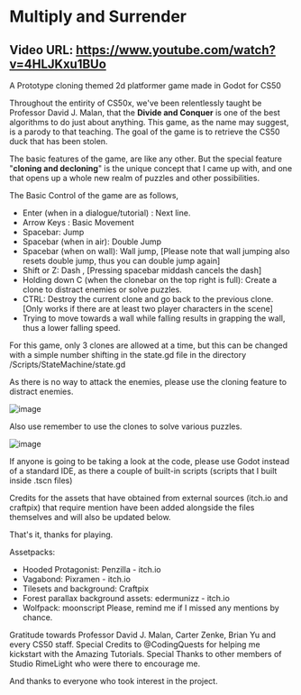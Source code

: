 # Multiply and Surrender
## Video URL: https://www.youtube.com/watch?v=4HLJKxu1BUo
 A Prototype cloning themed 2d platformer game made in Godot for CS50

Throughout the entirity of CS50x, we've been relentlessly taught be Professor David J. Malan, that the **Divide and Conquer** is one of the best algorithms to do just about anything. 
This game, as the name may suggest, is a parody to that teaching.
The goal of the game is to retrieve the CS50 duck that has been stolen.


The basic features of the game, are like any other. But the special feature "**cloning and decloning**" is the unique concept that I came up with, and one that opens up a whole new realm of
puzzles and other possibilities. 

The Basic Control of the game are as follows,

+ Enter (when in a dialogue/tutorial) : Next line.
+ Arrow Keys : Basic Movement
+ Spacebar: Jump
+ Spacebar (when in air): Double Jump
+ Spacebar (when on wall): Wall jump,  [Please note that wall jumping also resets double jump, thus you can double jump again]
+ Shift or Z: Dash , [Pressing spacebar middash cancels the dash]
+ Holding down C (when the clonebar on the top right is full): Create a clone to distract enemies or solve puzzles.
+ CTRL: Destroy the current clone and go back to the previous clone. [Only works if there are at least two player characters in the scene]
+ Trying to move towards a wall while falling results in grapping the wall, thus a lower falling speed.

For this game, only 3 clones are allowed at a time, but this can be changed with a simple number shifting in the state.gd file in the directory /Scripts/StateMachine/state.gd

As there is no way to attack the enemies, please use the cloning feature to distract enemies.

![image](https://github.com/Arima57/Multiply-and-Surrender/assets/139682255/69ca67c9-ac70-4b3f-847a-cd87b64c277b)

Also use remember to use the clones to solve various puzzles.

![image](https://github.com/Arima57/Multiply-and-Surrender/assets/139682255/5c492174-53f8-48cb-8196-10de48402a13)



If anyone is going to be taking a look at the code, please use Godot instead of a standard IDE, as there a couple of built-in scripts (scripts that I built inside .tscn files)

Credits for the assets that have obtained from external sources (itch.io and craftpix) that require mention have been added alongside the files themselves and will also be updated below.

That's it, thanks for playing.





Assetpacks:

+ Hooded Protagonist: Penzilla - itch.io
+ Vagabond: Pixramen - itch.io
+ Tilesets and background: Craftpix
+ Forest parallax background assets: edermunizz - itch.io
+ Wolfpack: moonscript
  Please, remind me if I missed any mentions by chance.


Gratitude towards Professor David J. Malan, Carter Zenke, Brian Yu and every CS50 staff.
Special Credits to @CodingQuests for helping me kickstart with the Amazing Tutorials.
Special Thanks to other members of Studio RimeLight who were there to encourage me.

And thanks to everyone who took interest in the project.
